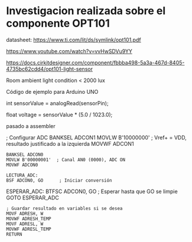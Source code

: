 # Investigacion realizada sobre el componente OPT101
datasheet: https://www.ti.com/lit/ds/symlink/opt101.pdf

https://www.youtube.com/watch?v=vvHwSDVu9YY

https://docs.cirkitdesigner.com/component/fbbba498-5a3a-467d-8405-4735bc62cdd4/opt101-light-sensor

Room ambient light condition < 2000 lux

Código de ejemplo para Arduino UNO

int sensorValue = analogRead(sensorPin);

float voltage = sensorValue * (5.0 / 1023.0);

  
  pasado a assembler
  
  ; Configurar ADC
    BANKSEL ADCON1
    MOVLW B'10000000'  ; Vref+ = VDD, resultado justificado a la izquierda
    MOVWF ADCON1

    BANKSEL ADCON0
    MOVLW B'00000001'  ; Canal AN0 (0000), ADC ON
    MOVWF ADCON0
    
    LECTURA_ADC:
    BSF ADCON0, GO      ; Iniciar conversión
ESPERAR_ADC:
    BTFSC ADCON0, GO    ; Esperar hasta que GO se limpie
    GOTO ESPERAR_ADC

    ; Guardar resultado en variables si se desea
    MOVF ADRESH, W
    MOVWF ADRESH_TEMP
    MOVF ADRESL, W
    MOVWF ADRESL_TEMP
    RETURN
